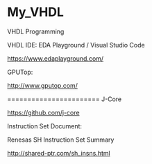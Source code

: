 # My_VHDL
VHDL Programming


VHDL IDE: EDA Playground / Visual Studio Code

https://www.edaplayground.com/

GPUTop:

http://www.gputop.com/

=======================
J-Core

https://github.com/j-core

Instruction Set Document:

Renesas SH Instruction Set Summary

http://shared-ptr.com/sh_insns.html

